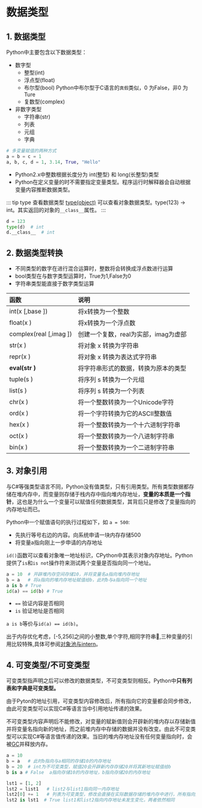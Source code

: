 # 数据类型

## 1. 数据类型

Python中主要包含以下数据类型：

* 数字型
  * 整型(int)
  * 浮点型(float)
  * 布尔型(bool)  Python中布尔型于C语言的`真假`类似，0 为False，非0 为Ture
  * 复数型(complex)
* 非数字类型
  * 字符串(str)
  * 列表
  * 元组
  * 字典

```py
# 多变量赋值的两种方式
a = b = c = 1   
a, b, c, d = 1, 3.14, True, "Hello"
```

* Python2.x中整数根据长度分为 int(整型) 和 long(长整型)类型
* Python在定义变量的时不需要指定变量类型。程序运行时解释器会自动根据变量内容推断数据类型。

::: tip type 查看数据类型
[type(object)](../senior/metaclass.md#_2-type-类) 可以查看对象数据类型。type(123) -> int。其实返回的对象的`__class__`属性。
:::

```py
d = 123
type(d)  # int
d.__class__  # int
```

## 2. 数据类型转换

* 不同类型的数字在进行混合运算时，整数将会转换成浮点数进行运算
* bool类型在与数字类型运算时，True为1,False为0
* 字符串类型能直接于数字类型运算

函数|说明
:-|:-
int(x [,base ]) | 将x转换为一个整数
float(x ) | 将x转换为一个浮点数
complex(real [,imag ]) | 创建一个复数，real为实部，imag为虚部
str(x ) | 将对象 x 转换为字符串
repr(x ) | 将对象 x 转换为表达式字符串
**eval(str )** | 将字符串形式的数据，转换为原本的类型
tuple(s ) | 将序列 s 转换为一个元组
list(s ) | 将序列 s 转换为一个列表
chr(x ) | 将一个整数转换为一个Unicode字符
ord(x ) | 将一个字符转换为它的ASCII整数值
hex(x ) | 将一个整数转换为一个十六进制字符串
oct(x ) | 将一个整数转换为一个八进制字符串
bin(x ) | 将一个整数转换为一个二进制字符串

## 3. 对象引用

与C#等强类型语言不同，Python没有值类型，只有引用类型。所有类型数据都存储在堆内存中，而变量则存储于栈内存中指向堆内存地址，**变量的本质是一个指针**，这也是为什么一个变量可以赋值任何数据类型，其背后只是修改了变量指向的内存地址而已。

Python中一个赋值语句的执行过程如下，如 `a = 500`:

* 先执行等号右边的内容。向系统申请一块内存存储500
* 将变量a指向刚上一步申请的内存地址

`id()`函数可以查看对象唯一地址标识，CPython中其表示对象内存地址。Python提供了`is`和`is not`操作符来测试两个变量是否指向同一个地址。

```py
a = 10  # 开辟堆内存空间存储10，并将变量名a指向堆内存地址
b = a   # 将a指向的堆内存地址赋值给b，此时b与a指向同一个地址
a is b # True
id(a) == id(b) # True
```

* `==` 验证内容是否相同
* `is` 验证地址是否相同

`a is b`等价与`id(a) == id(b)`。

出于内存优化考虑，[-5,256]之间的小整数,单个字符,相同字符串,三种变量的引用比较特殊,具体可参阅[对象池与intern](../senior/intern.md)。

## 4. 可变类型/不可变类型

可变类型指声明之后可以修改的数据类型，不可变类型则相反。Python中**只有列表和字典是可变类型。**

由于Pyton的地址引用，可变类型内容修改后，所有指向它的变量都会同步修改，由此可变类型可以实现C#等语言当中引用地址传递的效果。

不可变类型内容声明后不能修改，对变量的赋新值则会开辟新的堆内存以存储新值并将变量名指向新的地址，而之前堆内存中存储的数据并没有改变。由此不可变类型可以实现C#等语言值传递的效果。当旧的堆内存地址没有任何变量指向时，会被[GC](../senior/gc.md)并释放内存。

```py
a = 10
b = a   # 此时b指向与a相同的存储10的内存地址
b = 20  # int为不可变类型，赋值20会开辟新内存存储20并将其新地址赋值给b
b is a # False  a指向存储10的内存地址，b指向存储20的内存地址

lst1 = [1, 2]
lst2 = list1   # list2与list1指向同一内存地址
lst2[0] += 1   # 列表为可变类型，修改会直接在实际数据存储的堆内存中进行，所有指向此地址的变量都会取到修改后的值
lst2 is lst1  # True list1和list2指向内存地址未发生变化，两者依然相同
```
